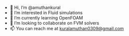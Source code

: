 - 👋 Hi, I’m @amuthankural
- 👀 I’m interested in Fluid simulations
- 🌱 I’m currently learning OpenFOAM
- 💞️ I’m looking to collaborate on FVM solvers
- 📫 You can reach me at kuralamuthan0309@gmail.com

<!---
amuthankural/amuthankural is a ✨ special ✨ repository because its `README.md` (this file) appears on your GitHub profile.
You can click the Preview link to take a look at your changes.
--->
